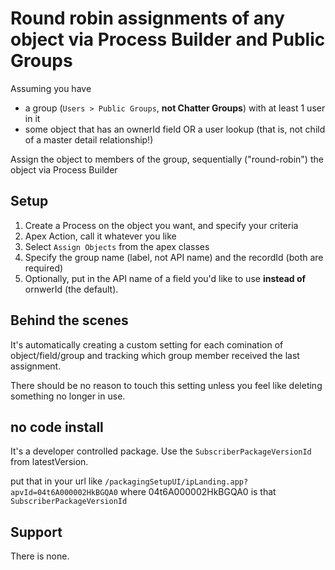 # Round robin assignments of any object via Process Builder and Public Groups

Assuming you have
* a group (`Users > Public Groups`, **not Chatter Groups**) with at least 1 user in it
* some object that has an ownerId field OR a user lookup (that is, not child of a master detail relationship!)

Assign the object to members of the group, sequentially ("round-robin") the object via Process Builder

## Setup

1. Create a Process on the object you want, and specify your criteria
2. Apex Action, call it whatever you like
3. Select `Assign Objects` from the apex classes
4. Specify the group name (label, not API name) and the recordId (both are required)
5. Optionally, put in the API name of a field you'd like to use **instead of** ornwerId (the default).




## Behind the scenes

It's automatically creating a custom setting for each comination of object/field/group and tracking which group member received the last assignment.

There should be no reason to touch this setting unless you feel like deleting something no longer in use.


## no code install

It's a developer controlled package.  Use the `SubscriberPackageVersionId` from latestVersion.

put that in your url like `/packagingSetupUI/ipLanding.app?apvId=04t6A000002HkBGQA0` where 04t6A000002HkBGQA0 is that `SubscriberPackageVersionId`


## Support

There is none.


